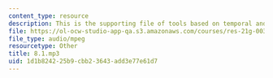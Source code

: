 ```yaml
---
content_type: resource
description: This is the supporting file of tools based on temporal and logical sequence.
file: https://ol-ocw-studio-app-qa.s3.amazonaws.com/courses/res-21g-003-learning-chinese-a-foundation-course-in-mandarin-spring-2011/1d1b824225b9cbb23643add3e77e61d7_8.1.mp3
file_type: audio/mpeg
resourcetype: Other
title: 8.1.mp3
uid: 1d1b8242-25b9-cbb2-3643-add3e77e61d7
---
```

